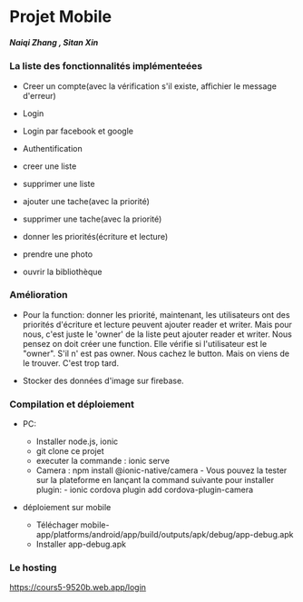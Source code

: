 # Projet Mobile

##### Naiqi Zhang , Sitan Xin

### La liste des fonctionnalités implémenteées

- Creer un compte(avec la vérification s'il existe, affichier le message d'erreur)
- Login
- Login par facebook et google
- Authentification


- creer une liste
- supprimer une liste
- ajouter une tache(avec la priorité)
- supprimer une tache(avec la priorité)
- donner les priorités(écriture et lecture)
- prendre une photo 
- ouvrir la bibliothèque
   


    

### Amélioration

- Pour la function: donner les priorité, maintenant, les utilisateurs ont des priorités d'écriture et lecture peuvent ajouter reader et writer. Mais pour nous, c'est juste le 'owner' de la liste peut ajouter reader et writer. Nous pensez on doit créer une function. Elle vérifie si l'utilisateur est le "owner". S'il n' est pas owner. Nous cachez le button. Mais on viens de le trouver. C'est trop tard. 

- Stocker des données d'image sur firebase.


### Compilation et déploiement
- PC: 
    - Installer node.js, ionic
    - git clone ce projet
    - executer la commande : ionic serve
    - Camera : npm install @ionic-native/camera
               - Vous pouvez la tester sur la plateforme en lançant la command suivante pour installer plugin:
                   - ionic cordova plugin add cordova-plugin-camera 
                
    
- déploiement sur mobile
    - Téléchager mobile-app/platforms/android/app/build/outputs/apk/debug/app-debug.apk
    - Installer app-debug.apk

### Le hosting

https://cours5-9520b.web.app/login

 
